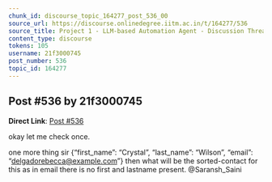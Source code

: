 ```yaml
---
chunk_id: discourse_topic_164277_post_536_00
source_url: https://discourse.onlinedegree.iitm.ac.in/t/164277/536
source_title: Project 1 - LLM-based Automation Agent - Discussion Thread [TDS Jan 2025]
content_type: discourse
tokens: 105
username: 21f3000745
post_number: 536
topic_id: 164277
---
```


## Post #536 by 21f3000745

**Direct Link**: [Post #536](https://discourse.onlinedegree.iitm.ac.in/t/164277/536)

okay let me check once.

one more thing sir {“first_name”: “Crystal”, “last_name”: “Wilson”, “email”: “delgadorebecca@example.com”} then what will be the sorted-contact for this as in email there is no first and lastname present. @Saransh_Saini
